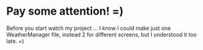 # Pay some attention! =)

Before you start watch my project ... I know I could make just one WeatherManager file, instead 2 for different screens, but I understood it too late. =)
